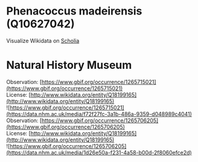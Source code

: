 
Phenacoccus madeirensis (Q10627042)
===================================
  
Visualize Wikidata on [Scholia](https://scholia.toolforge.org/taxon/Q10627042)
# Natural History Museum
  
Observation: [https://www.gbif.org/occurrence/1265715021](https://www.gbif.org/occurrence/1265715021)  
License: [http://www.wikidata.org/entity/Q18199165](http://www.wikidata.org/entity/Q18199165)  
![https://www.gbif.org/occurrence/1265715021](https://data.nhm.ac.uk/media/f72f27fc-3a1b-486a-9359-d048989c4041)  
Observation: [https://www.gbif.org/occurrence/1265706205](https://www.gbif.org/occurrence/1265706205)  
License: [http://www.wikidata.org/entity/Q18199165](http://www.wikidata.org/entity/Q18199165)  
![https://www.gbif.org/occurrence/1265706205](https://data.nhm.ac.uk/media/1d26e50a-f231-4a58-b00d-2f8060efce2d)